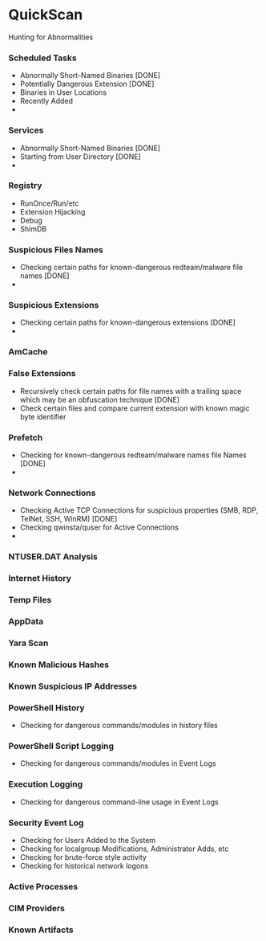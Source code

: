 # QuickScan
 Hunting for Abnormalities

### Scheduled Tasks
* Abnormally Short-Named Binaries [DONE]
* Potentially Dangerous Extension [DONE]
* Binaries in User Locations
* Recently Added
* 

### Services
* Abnormally Short-Named Binaries [DONE]
* Starting from User Directory [DONE]
* 

### Registry
* RunOnce/Run/etc
* Extension Hijacking
* Debug
* ShimDB

### Suspicious Files Names
* Checking certain paths for known-dangerous redteam/malware file names [DONE]
*

### Suspicious Extensions
* Checking certain paths for known-dangerous extensions [DONE]
*

### AmCache 

### False Extensions
* Recursively check certain paths for file names with a trailing space which may be an obfuscation technique [DONE]
* Check certain files and compare current extension with known magic byte identifier

### Prefetch
* Checking for known-dangerous redteam/malware names file Names [DONE]
* 

### Network Connections
* Checking Active TCP Connections for suspicious properties (SMB, RDP, TelNet, SSH, WinRM) [DONE]
* Checking qwinsta/quser for Active Connections
* 

### NTUSER.DAT Analysis

### Internet History

### Temp Files

### AppData

### Yara Scan

### Known Malicious Hashes

### Known Suspicious IP Addresses

### PowerShell History
* Checking for dangerous commands/modules in history files

### PowerShell Script Logging
* Checking for dangerous commands/modules in Event Logs

### Execution Logging
* Checking for dangerous command-line usage in Event Logs

### Security Event Log
* Checking for Users Added to the System
* Checking for localgroup Modifications, Administrator Adds, etc
* Checking for brute-force style activity
* Checking for historical network logons

### Active Processes

### CIM Providers

### Known Artifacts




